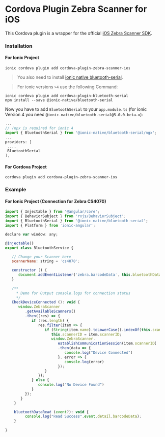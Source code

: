 # Cordova Plugin Zebra Scanner for iOS

This Cordova plugin is a wrapper for the official [iOS Zebra Scanner SDK](https://www.zebra.com/gb/en/products/software/scanning-systems/scanner-drivers-and-utilities/scanner-ios-sdk.html).

### Installation

#### For Ionic Project

```ionic cordova plugin add cordova-plugin-zebra-scanner-ios```

> You also need to install [ionic native bluetooth-serial](https://beta.ionicframework.com/docs/native/bluetooth-serial).

> For ionic versions `>4` use the following Command:
```
ionic cordova plugin add cordova-plugin-bluetooth-serial
npm install --save @ionic-native/bluetooth-serial
```
Now you have to add `BluetoothSerial` to your `app.module.ts` (for ionic Version 4 you need `@ionic-native/bluetooth-serial@5.0.0-beta.x`):
```typescript
...
// /npx is required for ionic 4
import { BluetoothSerial } from '@ionic-native/bluetooth-serial/ngx';
...
providers: [
 ...,
 BluetoothSerial
],
```

#### For Cordova Project 

```cordova plugin add cordova-plugin-zebra-scanner-ios```


### Example

#### For Ionic Project (Connection for Zebra CS4070)

```jsx
import { Injectable } from '@angular/core';
import { BehaviorSubject } from 'rxjs/BehaviorSubject';
import { BluetoothSerial } from '@ionic-native/bluetooth-serial';
import { Platform } from 'ionic-angular';

declare var window: any;

@Injectable()
export class BluetoothService {

   // Change your Scanner here
   scannerName: string = 'cs4070';

   constructor () {
      document.addEventListener('zebra.barcodeData', this.bluetoothDataRead.bind(this), false);
   }
   
   /**
     * Demo for Output console.logs for connection status
     */
   CheckDeviceConnected (): void {
      window.ZebraScanner
         .getAvailableScanners()
         .then((res) => {
            if (res.length) {
               res.filter(item => {
                  if (String(item.name).toLowerCase().indexOf(this.scannerName) !== -1) { 
                     this.scannerID = item.scannerID;
                     window.ZebraScanner.
                        establishCommunicationSession(item.scannerID)
                        .then(data => {
                           console.log("Device Connected")
                        }, error => {
                           console.log(error)
                        });
                  }
               });
            } else {
               console.log("No Device Found")
            }
         });
       }
    }

    bluetoothDataRead (event?): void {
         console.log("Read Success",event.detail.barcodeData);
    }
      
}
```
